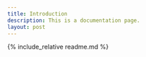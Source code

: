 ```yaml
---
title: Introduction
description: This is a documentation page.
layout: post
---
```


<!-- Global site tag (gtag.js) - Google Analytics -->
<script async src="https://www.googletagmanager.com/gtag/js?id=G-PKN55Q7KS5"></script>
<script>
  window.dataLayer = window.dataLayer || [];
  function gtag(){dataLayer.push(arguments);}
  gtag('js', new Date());

  gtag('config', 'G-PKN55Q7KS5');
</script>

{% include_relative readme.md %}
